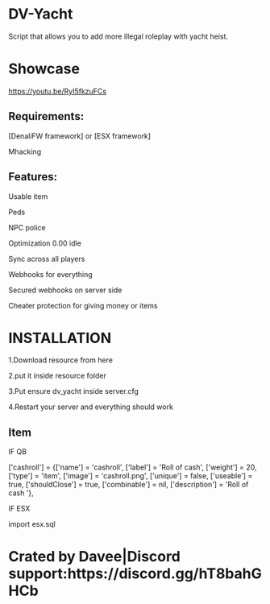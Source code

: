 # DV-Yacht
Script that allows you to add more illegal roleplay with yacht heist.

# Showcase
https://youtu.be/RyI5fkzuFCs

<h2> Requirements:</h2>
<p>
  [DenaliFW framework] or
  [ESX framework]
</p>
<P>Mhacking 

<h2> Features:</h2>
<P>Usable item
<P>Peds
<P>NPC police
<p>
Optimization 0.00 idle
</p>
<p>
Sync across all players
</p>
<p>
Webhooks for everything
</p>
<p>
Secured webhooks on server side 
</p>
<p>
Cheater protection for giving money or items
</p>

<h1>INSTALLATION</h1>
<p>1.Download resource from here</p>
<p>2.put it inside resource folder</p>
<p>3.Put ensure dv_yacht inside server.cfg</p>
<P>4.Restart your server and everything should work


<h2>Item</h2>
 <p> IF QB
 <p>['cashroll'] 			 = {['name'] = 'cashroll', 			  	['label'] = 'Roll of cash', 			['weight'] = 20, 		['type'] = 'item', 		['image'] = 'cashroll.png', 	['unique'] = false, 	['useable'] = true, 	['shouldClose'] = true,	   ['combinable'] = nil,   ['description'] = 'Roll of cash '},
 <p> IF ESX
   <p> import esx.sql


<h1>Crated by Davee|Discord support:https://discord.gg/hT8bahGHCb<h1>
